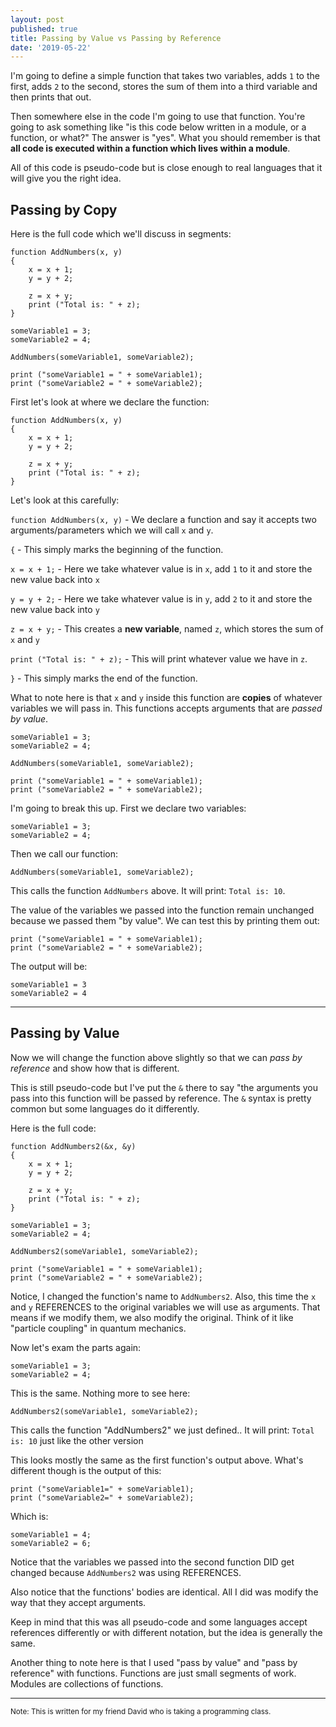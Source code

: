 ```yaml
---
layout: post
published: true
title: Passing by Value vs Passing by Reference
date: '2019-05-22'
---
```

I'm going to define a simple function that takes two variables, adds `1` to the first, adds `2` to the second, stores the sum of them into a third variable and then prints that out. 

Then somewhere else in the code I'm going to use that function. You're going to ask something like "is this code below written in a module, or a function, or what?" The answer is "yes". What you should remember is that **all code is executed within a function which lives within a module**.

All of this code is pseudo-code but is close enough to real languages that it will give you the right idea.

## Passing by Copy

Here is the full code which we'll discuss in segments:

```
function AddNumbers(x, y)
{
    x = x + 1;
    y = y + 2;
    
    z = x + y;
    print ("Total is: " + z);
}

someVariable1 = 3;
someVariable2 = 4;

AddNumbers(someVariable1, someVariable2);

print ("someVariable1 = " + someVariable1);
print ("someVariable2 = " + someVariable2);
```

First let's look at where we declare the function:

```
function AddNumbers(x, y)
{
    x = x + 1;
    y = y + 2;

    z = x + y;
    print ("Total is: " + z);
}
```

Let's look at this carefully:

`function AddNumbers(x, y)` - We declare a function and say it accepts two arguments/parameters which we will call `x` and `y`.

`{` - This simply marks the beginning of the function.

`x = x + 1;` - Here we take whatever value is in `x`, add `1` to it and store the new value back into `x`

`y = y + 2;` - Here we take whatever value is in `y`, add `2` to it and store the new value back into `y`

`z = x + y;` - This creates a **new variable**, named `z`, which stores the sum of `x` and `y`

`print ("Total is: " + z);` - This will print whatever value we have in `z`.

`}` - This simply marks the end of the function.

What to note here is that `x` and `y` inside this function are **copies** of whatever variables we will pass in. This functions accepts arguments that are *passed by value*. 

```
someVariable1 = 3;
someVariable2 = 4;

AddNumbers(someVariable1, someVariable2);

print ("someVariable1 = " + someVariable1);
print ("someVariable2 = " + someVariable2);
```

I'm going to break this up. First we declare two variables:

```
someVariable1 = 3;
someVariable2 = 4;
```

Then we call our function: 

```
AddNumbers(someVariable1, someVariable2);
```

This calls the function `AddNumbers` above. It will print: `Total is: 10`.

The value of the variables we passed into the function remain unchanged because we passed them "by value". We can test this by printing them out:

```
print ("someVariable1 = " + someVariable1);
print ("someVariable2 = " + someVariable2);
```

The output will be:
```
someVariable1 = 3
someVariable2 = 4
```


<hr/>

## Passing by Value

Now we will change the function above slightly so that we can *pass by reference* and show how that is different.

This is still pseudo-code but I've put the `&` there to say "the arguments you pass into this function will be passed by reference. The `&` syntax is pretty common but some languages do it differently.

Here is the full code:

```
function AddNumbers2(&x, &y)
{
    x = x + 1;
    y = y + 2;
    
    z = x + y;
    print ("Total is: " + z);
}

someVariable1 = 3;
someVariable2 = 4;

AddNumbers2(someVariable1, someVariable2);

print ("someVariable1 = " + someVariable1);
print ("someVariable2 = " + someVariable2);
```

Notice, I changed the function's name to `AddNumbers2`. Also, this time the `x` and `y` REFERENCES to the original variables we will use as arguments. That means if we modify them, we also modify the original. Think of it like "particle coupling" in quantum mechanics.

Now let's exam the parts again:

```
someVariable1 = 3;
someVariable2 = 4;
```

This is the same. Nothing more to see here:

```
AddNumbers2(someVariable1, someVariable2);
```

This calls the function "AddNumbers2" we just defined.. It will print: `Total is: 10` just like the other version

This looks mostly the same as the first function's output above. What's different though is the output of this:

```
print ("someVariable1=" + someVariable1);
print ("someVariable2=" + someVariable2);
```

Which is:

```
someVariable1 = 4;
someVariable2 = 6;
```

Notice that the variables we passed into the second function DID get changed because `AddNumbers2` was using REFERENCES.

Also notice that the functions' bodies are identical. All I did was modify the way that they accept arguments. 

Keep in mind that this was all pseudo-code and some languages accept references differently or with different notation, but the idea is generally the same.

Another thing to note here is that I used "pass by value" and "pass by reference" with functions. Functions are just small segments of work. Modules are collections of functions. 

<hr/>
<small>Note: This is written for my friend David who is taking a programming class.</small>